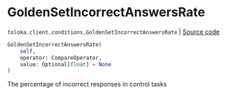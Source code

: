 # GoldenSetIncorrectAnswersRate
`toloka.client.conditions.GoldenSetIncorrectAnswersRate` | [Source code](https://github.com/Toloka/toloka-kit/blob/v0.1.26/src/client/conditions.py#L186)

```python
GoldenSetIncorrectAnswersRate(
    self,
    operator: CompareOperator,
    value: Optional[float] = None
)
```

The percentage of incorrect responses in control tasks

